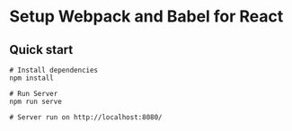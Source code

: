 # Setup Webpack and Babel for React

## Quick start

```
# Install dependencies
npm install

# Run Server
npm run serve

# Server run on http://localhost:8080/
```
